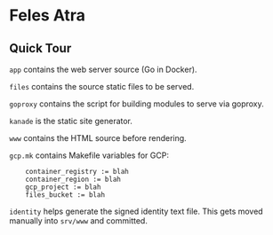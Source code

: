 # Feles Atra

## Quick Tour

`app` contains the web server source (Go in Docker).

`files` contains the source static files to be served.

`goproxy` contains the script for building modules to serve via
goproxy.

`kanade` is the static site generator.

`www` contains the HTML source before rendering.

`gcp.mk` contains Makefile variables for GCP:

        container_registry := blah
        container_region := blah
        gcp_project := blah
        files_bucket := blah

`identity` helps generate the signed identity text file.  This gets
moved manually into `srv/www` and committed.
